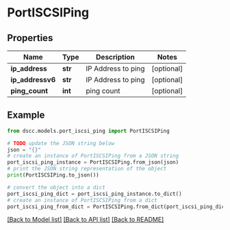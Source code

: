 # PortISCSIPing


## Properties

Name | Type | Description | Notes
------------ | ------------- | ------------- | -------------
**ip_address** | **str** | IP Address to ping | [optional] 
**ip_addressv6** | **str** | IP Address to ping | [optional] 
**ping_count** | **int** | ping count | [optional] 

## Example

```python
from dscc.models.port_iscsi_ping import PortISCSIPing

# TODO update the JSON string below
json = "{}"
# create an instance of PortISCSIPing from a JSON string
port_iscsi_ping_instance = PortISCSIPing.from_json(json)
# print the JSON string representation of the object
print(PortISCSIPing.to_json())

# convert the object into a dict
port_iscsi_ping_dict = port_iscsi_ping_instance.to_dict()
# create an instance of PortISCSIPing from a dict
port_iscsi_ping_from_dict = PortISCSIPing.from_dict(port_iscsi_ping_dict)
```
[[Back to Model list]](../README.md#documentation-for-models) [[Back to API list]](../README.md#documentation-for-api-endpoints) [[Back to README]](../README.md)


